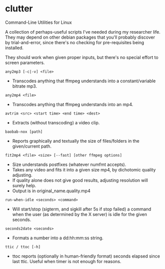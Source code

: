# clutter
Command-Line Utilities for Linux

A collection of perhaps-useful scripts I've needed during my researcher life. They may depend on other debian packages that you'll probably discover by trial-and-error, since there's no checking for pre-requisites being installed.

They should work when given proper inputs, but there's no special effort to screen parameters.

`any2mp3 [-c|-v] <file>`
* Transcodes anything that ffmpeg understands into a constant/variable bitrate mp3.

`any2mp4 <file>`
* Transcodes anything that ffmpeg understands into an mp4.

`avtrim <src> <start time> <end time> <dest>`
* Extracts (without transcoding) a video clip.

`baobab-nox [path]`
* Reports graphically and textually the size of files/folders in the given/current path.

`fit2mp4 <file> <size> [--fast] [other ffmpeg options]`
* Size understands postfixes (whatever numfmt accepts).
* Takes any video and fits it into a given size mp4, by dichotomic quality adjusting.
* If quality alone does not give good results, adjusting resolution will surely help.
* Output is in original_name.quality.mp4

`run-when-idle <seconds> <command>`
* Will start/stop (sigterm, and sigkill after 5s if stop failed) a command when the user (as determined by the X server) is idle for the given seconds.

`seconds2date <seconds>`
* Formats a number into a dd:hh:mm:ss string.

`ttic / ttoc [-h]`
* ttoc reports (optionally in human-friendly format) seconds elapsed since last ttic. Useful when timer is not enough for reasons.
